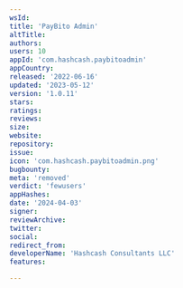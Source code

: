 ```yaml
---
wsId: 
title: 'PayBito Admin'
altTitle: 
authors: 
users: 10
appId: 'com.hashcash.paybitoadmin'
appCountry: 
released: '2022-06-16'
updated: '2023-05-12'
version: '1.0.11'
stars: 
ratings: 
reviews: 
size: 
website: 
repository: 
issue: 
icon: 'com.hashcash.paybitoadmin.png'
bugbounty: 
meta: 'removed'
verdict: 'fewusers'
appHashes: 
date: '2024-04-03'
signer: 
reviewArchive: 
twitter: 
social: 
redirect_from: 
developerName: 'Hashcash Consultants LLC'
features: 

---
```


